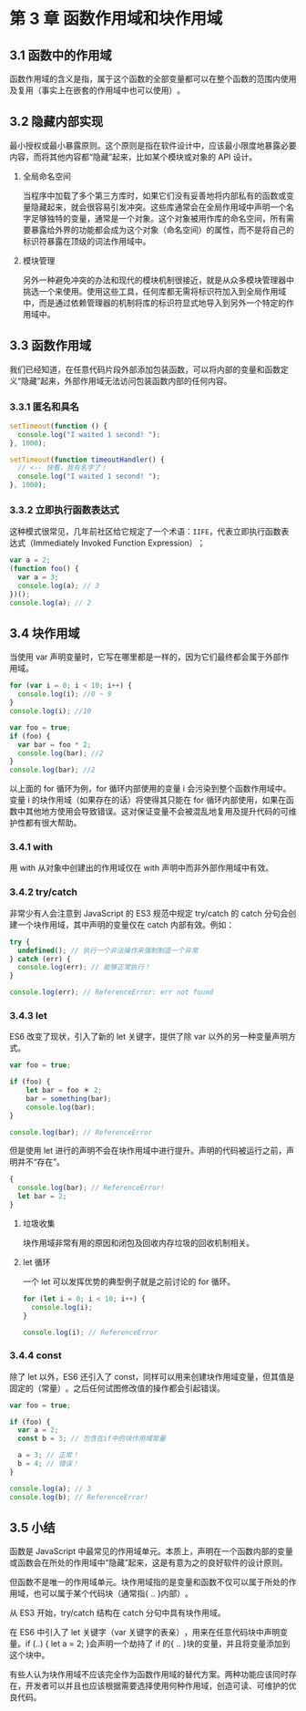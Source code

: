 # 第 3 章 函数作用域和块作用域

## 3.1 函数中的作用域

函数作用域的含义是指，属于这个函数的全部变量都可以在整个函数的范围内使用及复用（事实上在嵌套的作用域中也可以使用）​。

## 3.2 隐藏内部实现

最小授权或最小暴露原则。这个原则是指在软件设计中，应该最小限度地暴露必要内容，而将其他内容都“隐藏”起来，比如某个模块或对象的 API 设计。

1. 全局命名空间

   当程序中加载了多个第三方库时，如果它们没有妥善地将内部私有的函数或变量隐藏起来，就会很容易引发冲突。这些库通常会在全局作用域中声明一个名字足够独特的变量，通常是一个对象。这个对象被用作库的命名空间，所有需要暴露给外界的功能都会成为这个对象（命名空间）的属性，而不是将自己的标识符暴露在顶级的词法作用域中。

2. 模块管理

   另外一种避免冲突的办法和现代的模块机制很接近，就是从众多模块管理器中挑选一个来使用。使用这些工具，任何库都无需将标识符加入到全局作用域中，而是通过依赖管理器的机制将库的标识符显式地导入到另外一个特定的作用域中。

## 3.3 函数作用域

我们已经知道，在任意代码片段外部添加包装函数，可以将内部的变量和函数定义“隐藏”起来，外部作用域无法访问包装函数内部的任何内容。

### 3.3.1 匿名和具名

```js
setTimeout(function () {
  console.log("I waited 1 second! ");
}, 1000);
```

```js
setTimeout(function timeoutHandler() {
  // <-- 快看，我有名字了！
  console.log("I waited 1 second! ");
}, 1000);
```

### 3.3.2 立即执行函数表达式

这种模式很常见，几年前社区给它规定了一个术语：`IIFE`，代表立即执行函数表达式（Immediately Invoked Function Expression）​；

```js
var a = 2;
(function foo() {
  var a = 3;
  console.log(a); // 3
})();
console.log(a); // 2
```

## 3.4 块作用域

当使用 var 声明变量时，它写在哪里都是一样的，因为它们最终都会属于外部作用域。

```js
for (var i = 0; i < 10; i++) {
  console.log(i); //0 ~ 9
}
console.log(i); //10

var foo = true;
if (foo) {
  var bar = foo * 2;
  console.log(bar); //2
}
console.log(bar); //2
```

以上面的 for 循环为例，for 循环内部使用的变量 i 会污染到整个函数作用域中。  
变量 i 的块作用域（如果存在的话）将使得其只能在 for 循环内部使用，如果在函数中其他地方使用会导致错误。这对保证变量不会被混乱地复用及提升代码的可维护性都有很大帮助。

### 3.4.1 with

用 with 从对象中创建出的作用域仅在 with 声明中而非外部作用域中有效。

### 3.4.2 try/catch

非常少有人会注意到 JavaScript 的 ES3 规范中规定 try/catch 的 catch 分句会创建一个块作用域，其中声明的变量仅在 catch 内部有效。例如：

```js
try {
  undefined(); // 执行一个非法操作来强制制造一个异常
} catch (err) {
  console.log(err); // 能够正常执行！
}

console.log(err); // ReferenceError: err not found
```

### 3.4.3 let

ES6 改变了现状，引入了新的 let 关键字，提供了除 var 以外的另一种变量声明方式。

```js
var foo = true;

if (foo) {
    let bar = foo ＊ 2;
    bar = something(bar);
    console.log(bar);
}

console.log(bar); // ReferenceError
```

但是使用 let 进行的声明不会在块作用域中进行提升。声明的代码被运行之前，声明并不“存在”​。

```js
{
  console.log(bar); // ReferenceError!
  let bar = 2;
}
```

1. 垃圾收集

   块作用域非常有用的原因和闭包及回收内存垃圾的回收机制相关。

2. let 循环

   一个 let 可以发挥优势的典型例子就是之前讨论的 for 循环。

   ```js
   for (let i = 0; i < 10; i++) {
     console.log(i);
   }

   console.log(i); // ReferenceError
   ```

### 3.4.4 const

除了 let 以外，ES6 还引入了 const，同样可以用来创建块作用域变量，但其值是固定的（常量）​。之后任何试图修改值的操作都会引起错误。

```js
var foo = true;

if (foo) {
  var a = 2;
  const b = 3; // 包含在if中的块作用域常量

  a = 3; // 正常！
  b = 4; // 错误！
}

console.log(a); // 3
console.log(b); // ReferenceError!
```

## 3.5 小结

函数是 JavaScript 中最常见的作用域单元。本质上，声明在一个函数内部的变量或函数会在所处的作用域中“隐藏”起来，这是有意为之的良好软件的设计原则。

但函数不是唯一的作用域单元。块作用域指的是变量和函数不仅可以属于所处的作用域，也可以属于某个代码块（通常指{ .. }内部）​。

从 ES3 开始，try/catch 结构在 catch 分句中具有块作用域。

在 ES6 中引入了 let 关键字（var 关键字的表亲）​，用来在任意代码块中声明变量。if (..) { let a = 2; }会声明一个劫持了 if 的{ .. }块的变量，并且将变量添加到这个块中。

有些人认为块作用域不应该完全作为函数作用域的替代方案。两种功能应该同时存在，开发者可以并且也应该根据需要选择使用何种作用域，创造可读、可维护的优良代码。
